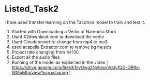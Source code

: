 # Listed_Task2

I have used transfer learning on the Tacotron model to train and test it.

1. Started with Downloading a Vedio of Narendra Modi
2. Used X2downlaod.com to download the vedio
3. Used Cloudconvert to change from mp4 to mp3
3. used acapella Extractor.com to remove bg musics
5. Project rate changing from 44100
6. Export all the audio files
7. Running of the model as explained in the video ( https://drive.google.com/file/d/1nyGwg2NylIexvVdJy1QD-ORRx-WMaMtq/view?usp=sharing )

